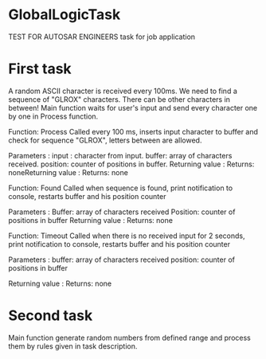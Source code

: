 # GlobalLogicTask
TEST FOR AUTOSAR ENGINEERS task for job application


# First task

A random ASCII character is received every 100ms. We need to find a sequence of "GLROX" characters. There can be other characters in between! Main function waits for user's input and send every character one by one in Process function.

Function:  Process 
Called every 100 ms, inserts input character to buffer and check for sequence "GLROX", letters between are allowed.
 
Parameters :
input : character from input.
buffer: array of characters received.
position: counter of positions in buffer.
Returning value : 
Returns: noneReturning value : 
Returns: none


Function: Found
Called when sequence is found, print notification to console, restarts buffer and his position counter
 
Parameters :
Buffer: array of characters received
Position: counter of positions in buffer
Returning value : 
Returns: none

Function:  Timeout
Called when there is no received input for 2 seconds, print notification to console, restarts buffer and his position counter

Parameters :
buffer: array of characters received
position: counter of positions in buffer

Returning value : 
Returns: none

# Second task

Main function generate random numbers from defined range and process them by rules given in task description. 
